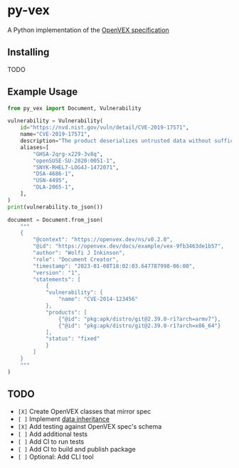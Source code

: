 # py-vex

A Python implementation of the [OpenVEX specification][]

## Installing

TODO

## Example Usage

```python
from py_vex import Document, Vulnerability

vulnerability = Vulnerability(
    id="https://nvd.nist.gov/vuln/detail/CVE-2019-17571",
    name="CVE-2019-17571",
    description="The product deserializes untrusted data without sufficiently verifying that the resulting data will be valid.",
    aliases=[
        "GHSA-2qrg-x229-3v8q",
        "openSUSE-SU-2020:0051-1",
        "SNYK-RHEL7-LOG4J-1472071",
        "DSA-4686-1",
        "USN-4495",
        "DLA-2065-1",
    ],
)
print(vulnerability.to_json())

document = Document.from_json(
    """
    {
        "@context": "https://openvex.dev/ns/v0.2.0",
        "@id": "https://openvex.dev/docs/example/vex-9fb3463de1b57",
        "author": "Wolfi J Inkinson",
        "role": "Document Creator",
        "timestamp": "2023-01-08T18:02:03.647787998-06:00",
        "version": "1",
        "statements": [
            {
            "vulnerability": {
                "name": "CVE-2014-123456"
            },
            "products": [
                {"@id": "pkg:apk/distro/git@2.39.0-r1?arch=armv7"},
                {"@id": "pkg:apk/distro/git@2.39.0-r1?arch=x86_64"}
            ],
            "status": "fixed"
            }
        ]
    }
    """
)
```


## TODO
- `[X]` Create OpenVEX classes that mirror spec
- `[ ]` Implement [data inheritance](https://github.com/openvex/spec/blob/main/OPENVEX-SPEC.md#data-inheritance)
- `[X]` Add testing against OpenVEX spec's schema
- `[ ]` Add additional tests
- `[ ]` Add CI to run tests
- `[ ]` Add CI to build and publish package
- `[ ]` Optional: Add CLI tool


[OpenVEX specification]: https://github.com/openvex/spec/blob/main/OPENVEX-SPEC.md
